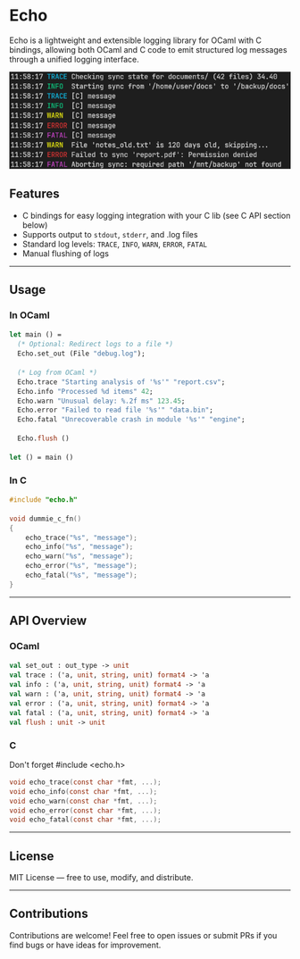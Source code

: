 # Echo

Echo is a lightweight and extensible logging library for OCaml with C bindings, allowing both OCaml and C code to emit structured log messages through a unified logging interface.

![OCaml and C logging to the terminal](echo.png)

## Features

- C bindings for easy logging integration with your C lib (see C API section below)
- Supports output to `stdout`, `stderr`, and .log files
- Standard log levels: `TRACE`, `INFO`, `WARN`, `ERROR`, `FATAL`
- Manual flushing of logs

---

## Usage

### In OCaml

```ocaml
let main () =
  (* Optional: Redirect logs to a file *)
  Echo.set_out (File "debug.log");

  (* Log from OCaml *)
  Echo.trace "Starting analysis of '%s'" "report.csv";
  Echo.info "Processed %d items" 42;
  Echo.warn "Unusual delay: %.2f ms" 123.45;
  Echo.error "Failed to read file '%s'" "data.bin";
  Echo.fatal "Unrecoverable crash in module '%s'" "engine";

  Echo.flush ()

let () = main ()
```

### In C

```c
#include "echo.h"

void dummie_c_fn()
{
    echo_trace("%s", "message");
    echo_info("%s", "message");
    echo_warn("%s", "message");
    echo_error("%s", "message");
    echo_fatal("%s", "message");
}
```

---

## API Overview

### OCaml

```ocaml
val set_out : out_type -> unit
val trace : ('a, unit, string, unit) format4 -> 'a
val info : ('a, unit, string, unit) format4 -> 'a
val warn : ('a, unit, string, unit) format4 -> 'a
val error : ('a, unit, string, unit) format4 -> 'a
val fatal : ('a, unit, string, unit) format4 -> 'a
val flush : unit -> unit
```

### C

Don't forget #include <echo.h>

```c
void echo_trace(const char *fmt, ...);
void echo_info(const char *fmt, ...);
void echo_warn(const char *fmt, ...);
void echo_error(const char *fmt, ...);
void echo_fatal(const char *fmt, ...);
```

---

## License

MIT License — free to use, modify, and distribute.

---

## Contributions

Contributions are welcome! Feel free to open issues or submit PRs if you find bugs or have ideas for improvement.
